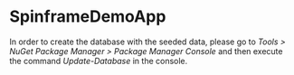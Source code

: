 # SpinframeDemoApp
In order to create the database with the seeded data, please go to *Tools > NuGet Package Manager > Package Manager Console* and then execute the command *Update-Database* in the console.
